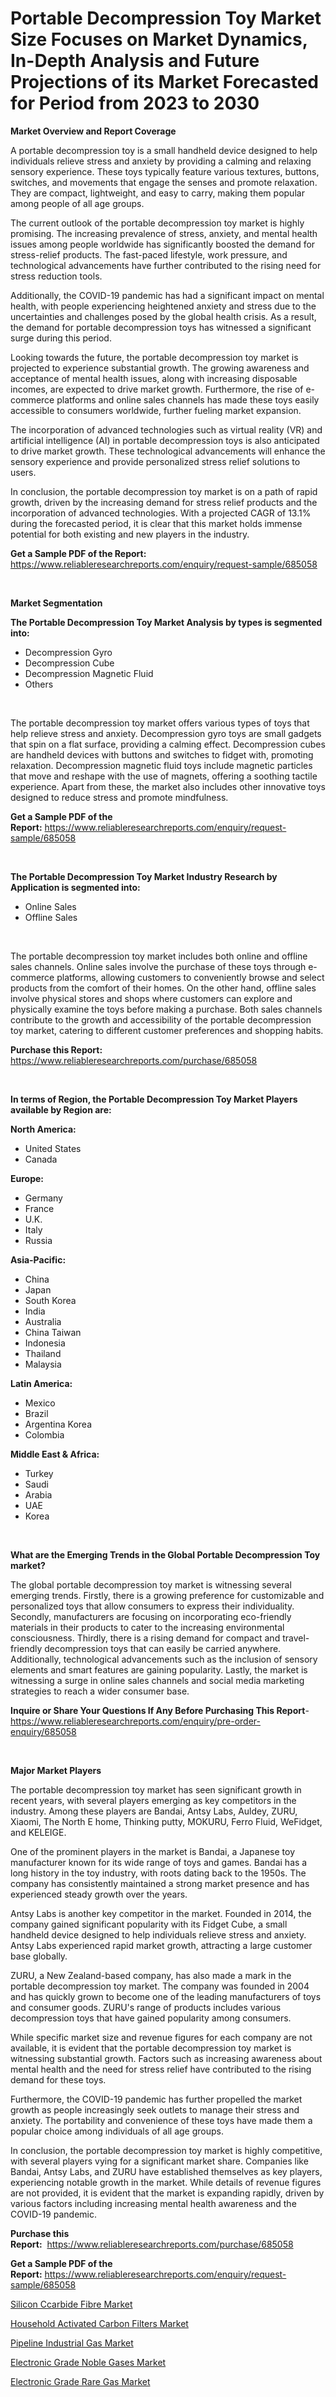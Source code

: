 <p><h1>Portable Decompression Toy Market Size Focuses on Market Dynamics, In-Depth Analysis and Future Projections of its Market Forecasted for Period from 2023 to 2030</h1></p><p><strong>Market Overview and Report Coverage</strong></p>
<p><p>A portable decompression toy is a small handheld device designed to help individuals relieve stress and anxiety by providing a calming and relaxing sensory experience. These toys typically feature various textures, buttons, switches, and movements that engage the senses and promote relaxation. They are compact, lightweight, and easy to carry, making them popular among people of all age groups.</p><p>The current outlook of the portable decompression toy market is highly promising. The increasing prevalence of stress, anxiety, and mental health issues among people worldwide has significantly boosted the demand for stress-relief products. The fast-paced lifestyle, work pressure, and technological advancements have further contributed to the rising need for stress reduction tools.</p><p>Additionally, the COVID-19 pandemic has had a significant impact on mental health, with people experiencing heightened anxiety and stress due to the uncertainties and challenges posed by the global health crisis. As a result, the demand for portable decompression toys has witnessed a significant surge during this period.</p><p>Looking towards the future, the portable decompression toy market is projected to experience substantial growth. The growing awareness and acceptance of mental health issues, along with increasing disposable incomes, are expected to drive market growth. Furthermore, the rise of e-commerce platforms and online sales channels has made these toys easily accessible to consumers worldwide, further fueling market expansion.</p><p>The incorporation of advanced technologies such as virtual reality (VR) and artificial intelligence (AI) in portable decompression toys is also anticipated to drive market growth. These technological advancements will enhance the sensory experience and provide personalized stress relief solutions to users.</p><p>In conclusion, the portable decompression toy market is on a path of rapid growth, driven by the increasing demand for stress relief products and the incorporation of advanced technologies. With a projected CAGR of 13.1% during the forecasted period, it is clear that this market holds immense potential for both existing and new players in the industry.</p></p>
<p><strong>Get a Sample PDF of the Report:</strong> <a href="https://www.reliableresearchreports.com/enquiry/request-sample/685058">https://www.reliableresearchreports.com/enquiry/request-sample/685058</a></p>
<p>&nbsp;</p>
<p><strong>Market Segmentation</strong></p>
<p><strong>The Portable Decompression Toy Market Analysis by types is segmented into:</strong></p>
<p><ul><li>Decompression Gyro</li><li>Decompression Cube</li><li>Decompression Magnetic Fluid</li><li>Others</li></ul></p>
<p>&nbsp;</p>
<p><p>The portable decompression toy market offers various types of toys that help relieve stress and anxiety. Decompression gyro toys are small gadgets that spin on a flat surface, providing a calming effect. Decompression cubes are handheld devices with buttons and switches to fidget with, promoting relaxation. Decompression magnetic fluid toys include magnetic particles that move and reshape with the use of magnets, offering a soothing tactile experience. Apart from these, the market also includes other innovative toys designed to reduce stress and promote mindfulness.</p></p>
<p><strong>Get a Sample PDF of the Report:</strong>&nbsp;<a href="https://www.reliableresearchreports.com/enquiry/request-sample/685058">https://www.reliableresearchreports.com/enquiry/request-sample/685058</a></p>
<p>&nbsp;</p>
<p><strong>The Portable Decompression Toy Market Industry Research by Application is segmented into:</strong></p>
<p><ul><li>Online Sales</li><li>Offline Sales</li></ul></p>
<p>&nbsp;</p>
<p><p>The portable decompression toy market includes both online and offline sales channels. Online sales involve the purchase of these toys through e-commerce platforms, allowing customers to conveniently browse and select products from the comfort of their homes. On the other hand, offline sales involve physical stores and shops where customers can explore and physically examine the toys before making a purchase. Both sales channels contribute to the growth and accessibility of the portable decompression toy market, catering to different customer preferences and shopping habits.</p></p>
<p><strong>Purchase this Report:</strong>&nbsp; <a href="https://www.reliableresearchreports.com/purchase/685058">https://www.reliableresearchreports.com/purchase/685058</a></p>
<p>&nbsp;</p>
<p><strong>In terms of Region, the Portable Decompression Toy Market Players available by Region are:</strong></p>
<p>
    <p> <strong> North America: </strong>
        <ul>
            <li>United States</li>
            <li>Canada</li>
        </ul>
        </p> 
    <p> <strong> Europe: </strong>
        <ul>
            <li>Germany</li>
            <li>France</li>
            <li>U.K.</li>
            <li>Italy</li>
            <li>Russia</li>
        </ul>
        </p> 
    <p> <strong> Asia-Pacific: </strong>
        <ul>
            <li>China</li>
            <li>Japan</li>
            <li>South Korea</li>
            <li>India</li>
            <li>Australia</li>
            <li>China Taiwan</li>
            <li>Indonesia</li>
            <li>Thailand</li>
            <li>Malaysia</li>
        </ul>
        </p> 
    <p> <strong> Latin America: </strong>
        <ul>
            <li>Mexico</li>
            <li>Brazil</li>
            <li>Argentina Korea</li>
            <li>Colombia</li>
        </ul>
        </p> 
    <p> <strong> Middle East & Africa: </strong>
        <ul>
            <li>Turkey</li>
            <li>Saudi</li>
            <li>Arabia</li>
            <li>UAE</li>
            <li>Korea</li>
        </ul>
    </p>
    </p>
<p>&nbsp;</p>
<p><strong>What are the Emerging Trends in the Global Portable Decompression Toy market?</strong></p>
<p><p>The global portable decompression toy market is witnessing several emerging trends. Firstly, there is a growing preference for customizable and personalized toys that allow consumers to express their individuality. Secondly, manufacturers are focusing on incorporating eco-friendly materials in their products to cater to the increasing environmental consciousness. Thirdly, there is a rising demand for compact and travel-friendly decompression toys that can easily be carried anywhere. Additionally, technological advancements such as the inclusion of sensory elements and smart features are gaining popularity. Lastly, the market is witnessing a surge in online sales channels and social media marketing strategies to reach a wider consumer base.</p></p>
<p><strong>Inquire or Share Your Questions If Any Before Purchasing This Report</strong>- <a href="https://www.reliableresearchreports.com/enquiry/pre-order-enquiry/685058">https://www.reliableresearchreports.com/enquiry/pre-order-enquiry/685058</a></p>
<p>&nbsp;</p>
<p><strong>Major Market Players</strong></p>
<p><p>The portable decompression toy market has seen significant growth in recent years, with several players emerging as key competitors in the industry. Among these players are Bandai, Antsy Labs, Auldey, ZURU, Xiaomi, The North E home, Thinking putty, MOKURU, Ferro Fluid, WeFidget, and KELEIGE.</p><p>One of the prominent players in the market is Bandai, a Japanese toy manufacturer known for its wide range of toys and games. Bandai has a long history in the toy industry, with roots dating back to the 1950s. The company has consistently maintained a strong market presence and has experienced steady growth over the years.</p><p>Antsy Labs is another key competitor in the market. Founded in 2014, the company gained significant popularity with its Fidget Cube, a small handheld device designed to help individuals relieve stress and anxiety. Antsy Labs experienced rapid market growth, attracting a large customer base globally.</p><p>ZURU, a New Zealand-based company, has also made a mark in the portable decompression toy market. The company was founded in 2004 and has quickly grown to become one of the leading manufacturers of toys and consumer goods. ZURU's range of products includes various decompression toys that have gained popularity among consumers.</p><p>While specific market size and revenue figures for each company are not available, it is evident that the portable decompression toy market is witnessing substantial growth. Factors such as increasing awareness about mental health and the need for stress relief have contributed to the rising demand for these toys.</p><p>Furthermore, the COVID-19 pandemic has further propelled the market growth as people increasingly seek outlets to manage their stress and anxiety. The portability and convenience of these toys have made them a popular choice among individuals of all age groups.</p><p>In conclusion, the portable decompression toy market is highly competitive, with several players vying for a significant market share. Companies like Bandai, Antsy Labs, and ZURU have established themselves as key players, experiencing notable growth in the market. While details of revenue figures are not provided, it is evident that the market is expanding rapidly, driven by various factors including increasing mental health awareness and the COVID-19 pandemic.</p></p>
<p><strong>Purchase this Report:</strong>&nbsp;&nbsp;<a href="https://www.reliableresearchreports.com/purchase/685058">https://www.reliableresearchreports.com/purchase/685058</a></p>
<p></p>
<p><strong>Get a Sample PDF of the Report:</strong>&nbsp;<a href="https://www.reliableresearchreports.com/enquiry/request-sample/685058">https://www.reliableresearchreports.com/enquiry/request-sample/685058</a></p>
<p><p><a href="https://medium.com/@slanecode210/silicon-ccarbide-fibre-market-share-evolution-and-market-growth-trends-2023-2030-7ff901ca434b">Silicon Ccarbide Fibre Market</a></p><p><a href="https://medium.com/@jerez43343/household-activated-carbon-filters-market-furnishes-information-on-market-share-market-trends-and-62d49e86666c">Household Activated Carbon Filters Market</a></p><p><a href="https://medium.com/@thesjenney10210/analyzing-pipeline-industrial-gas-market-global-industry-perspective-and-forecast-2023-to-2030-668d907a0a22">Pipeline Industrial Gas Market</a></p><p><a href="https://medium.com/@horlandkidd/electronic-grade-noble-gases-market-comprehensive-assessment-by-type-application-and-geography-f3f17e96d50a">Electronic Grade Noble Gases Market</a></p><p><a href="https://medium.com/@marvinhug741/electronic-grade-rare-gas-market-trends-forecast-and-competitive-analysis-to-2030-790d785a7c21">Electronic Grade Rare Gas Market</a></p></p>